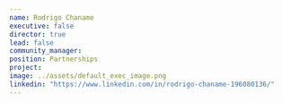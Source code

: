 ```yaml
---
name: Rodrigo Chaname
executive: false
director: true
lead: false
community_manager:   
position: Partnerships
project:  
image: ../assets/default_exec_image.png
linkedin: "https://www.linkedin.com/in/rodrigo-chaname-196080136/"
---
```

